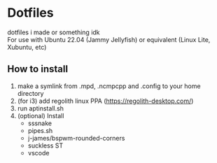 # Dotfiles

dotfiles i made or something idk  
For use with Ubuntu 22.04 (Jammy Jellyfish) or equivalent (Linux Lite, Xubuntu, etc)

## How to install

1. make a symlink from .mpd, .ncmpcpp and .config to your home directory
2. (for i3) add regolith linux PPA (<https://regolith-desktop.com/>)
3. run aptinstall.sh
4. (optional) Install 
    - sssnake
    - pipes.sh
    - j-james/bspwm-rounded-corners
    - suckless ST
    - vscode
